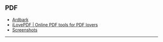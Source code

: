 ## PDF
- [Ardbark](https://ardbark.com/)
- [iLovePDF | Online PDF tools for PDF lovers](https://www.ilovepdf.com/)
- [Screenshots](https://junrrein.github.io/pdfslicer)
---
